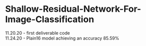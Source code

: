 # Shallow-Residual-Network-For-Image-Classification
11.20.20 - first deliverable code  
11.24.20 - Plain16 model achieving an accuracy 85.59%

